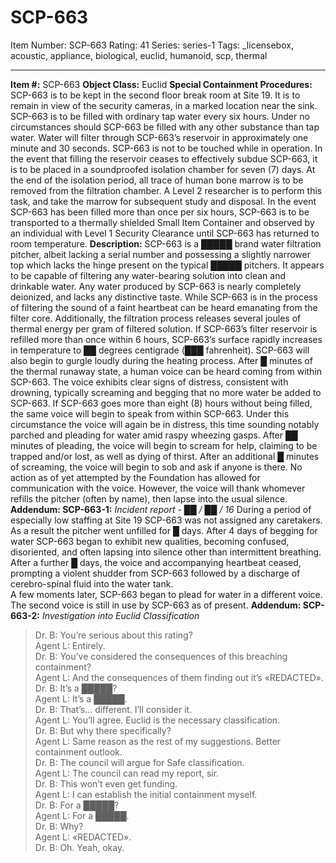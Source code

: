 # SCP-663
Item Number: SCP-663
Rating: 41
Series: series-1
Tags: _licensebox, acoustic, appliance, biological, euclid, humanoid, scp, thermal

---

**Item #:** SCP-663
**Object Class:** Euclid
**Special Containment Procedures:** SCP-663 is to be kept in the second floor break room at Site 19. It is to remain in view of the security cameras, in a marked location near the sink. SCP-663 is to be filled with ordinary tap water every six hours. Under no circumstances should SCP-663 be filled with any other substance than tap water. Water will filter through SCP-663’s reservoir in approximately one minute and 30 seconds. SCP-663 is not to be touched while in operation.
In the event that filling the reservoir ceases to effectively subdue SCP-663, it is to be placed in a soundproofed isolation chamber for seven (7) days. At the end of the isolation period, all trace of human bone marrow is to be removed from the filtration chamber. A Level 2 researcher is to perform this task, and take the marrow for subsequent study and disposal.
In the event SCP-663 has been filled more than once per six hours, SCP-663 is to be transported to a thermally shielded Small Item Container and observed by an individual with Level 1 Security Clearance until SCP-663 has returned to room temperature.
**Description:** SCP-663 is a █████ brand water filtration pitcher, albeit lacking a serial number and possessing a slightly narrower top which lacks the hinge present on the typical █████ pitchers. It appears to be capable of filtering any water-bearing solution into clean and drinkable water. Any water produced by SCP-663 is nearly completely deionized, and lacks any distinctive taste. While SCP-663 is in the process of filtering the sound of a faint heartbeat can be heard emanating from the filter core. Additionally, the filtration process releases several joules of thermal energy per gram of filtered solution.
If SCP-663’s filter reservoir is refilled more than once within 6 hours, SCP-663’s surface rapidly increases in temperature to ██ degrees centigrade (███ fahrenheit). SCP-663 will also begin to gurgle loudly during the heating process. After █ minutes of the thermal runaway state, a human voice can be heard coming from within SCP-663. The voice exhibits clear signs of distress, consistent with drowning, typically screaming and begging that no more water be added to SCP-663.
If SCP-663 goes more than eight (8) hours without being filled, the same voice will begin to speak from within SCP-663. Under this circumstance the voice will again be in distress, this time sounding notably parched and pleading for water amid raspy wheezing gasps. After ██ minutes of pleading, the voice will begin to scream for help, claiming to be trapped and/or lost, as well as dying of thirst. After an additional █ minutes of screaming, the voice will begin to sob and ask if anyone is there. No action as of yet attempted by the Foundation has allowed for communication with the voice. However, the voice will thank whomever refills the pitcher (often by name), then lapse into the usual silence.
**Addendum: SCP-663-1:** _Incident report - ██ / ██ / 16_
During a period of especially low staffing at Site 19 SCP-663 was not assigned any caretakers. As a result the pitcher went unfilled for █ days. After 4 days of begging for water SCP-663 began to exhibit new qualities, becoming confused, disoriented, and often lapsing into silence other than intermittent breathing. After a further █ days, the voice and accompanying heartbeat ceased, prompting a violent shudder from SCP-663 followed by a discharge of cerebro-spinal fluid into the water tank.  
A few moments later, SCP-663 began to plead for water in a different voice. The second voice is still in use by SCP-663 as of present.
**Addendum: SCP-663-2:** _Investigation into Euclid Classification_
> Dr. B: You’re serious about this rating?  
>  Agent L: Entirely.  
>  Dr. B: You’ve considered the consequences of this breaching containment?  
>  Agent L: And the consequences of them finding out it’s «REDACTED».  
>  Dr. B: It’s a █████?  
>  Agent L: It’s a █████.  
>  Dr. B: That’s… different. I’ll consider it.  
>  Agent L: You’ll agree. Euclid is the necessary classification.  
>  Dr. B: But why there specifically?  
>  Agent L: Same reason as the rest of my suggestions. Better containment outlook.  
>  Dr. B: The council will argue for Safe classification.  
>  Agent L: The council can read my report, sir.  
>  Dr. B: This won’t even get funding.  
>  Agent L: I can establish the initial containment myself.  
>  Dr. B: For a █████?  
>  Agent L: For a █████.  
>  Dr. B: Why?  
>  Agent L: «REDACTED».  
>  Dr. B: Oh. Yeah, okay.